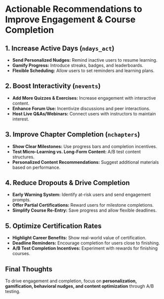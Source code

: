 # **Actionable Recommendations to Improve Engagement & Course Completion**

## **1. Increase Active Days (`ndays_act`)**
- **Send Personalized Nudges:** Remind inactive users to resume learning.
- **Gamify Progress:** Introduce streaks, badges, and leaderboards.
- **Flexible Scheduling:** Allow users to set reminders and learning plans.

## **2. Boost Interactivity (`nevents`)**
- **Add More Quizzes & Exercises:** Increase engagement with interactive content.
- **Enhance Forum Use:** Incentivize discussions and peer interactions.
- **Host Live Q&As/Webinars:** Connect users with instructors to maintain interest.

## **3. Improve Chapter Completion (`nchapters`)**
- **Show Clear Milestones:** Use progress bars and completion incentives.
- **Test Micro-Learning vs. Long-Form Content:** A/B test content structures.
- **Personalized Content Recommendations:** Suggest additional materials based on performance.

## **4. Reduce Dropouts & Drive Completion**
- **Early Warning System:** Identify at-risk users and send engagement prompts.
- **Offer Partial Certifications:** Reward users for milestone completions.
- **Simplify Course Re-Entry:** Save progress and allow flexible deadlines.

## **5. Optimize Certification Rates**
- **Highlight Career Benefits:** Show real-world value of certification.
- **Deadline Reminders:** Encourage completion for users close to finishing.
- **A/B Test Completion Incentives:** Experiment with rewards for finishing courses.

## **Final Thoughts**
To drive engagement and completion, focus on **personalization, gamification, behavioral nudges, and content optimization** through A/B testing.
